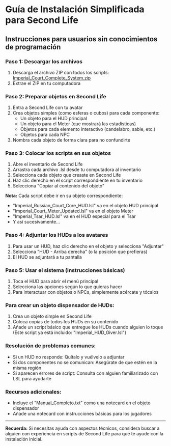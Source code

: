 # Guía de Instalación Simplificada para Second Life
## Instrucciones para usuarios sin conocimientos de programación

### Paso 1: Descargar los archivos
1. Descarga el archivo ZIP con todos los scripts: [Imperial_Court_Complete_System.zip](https://79c2ae41-1999-4095-9d63-41091a860a04-00-3vays7p8hu12k.spock.replit.dev/Imperial_Court_Complete_System.zip)
2. Extrae el ZIP en tu computadora

### Paso 2: Preparar objetos en Second Life
1. Entra a Second Life con tu avatar
2. Crea objetos simples (como esferas o cubos) para cada componente:
   - Un objeto para el HUD principal
   - Un objeto para el Meter (que mostrará las estadísticas)
   - Objetos para cada elemento interactivo (candelabro, sable, etc.)
   - Objetos para cada NPC
3. Nombra cada objeto de forma clara para no confundirte

### Paso 3: Colocar los scripts en sus objetos
1. Abre el inventario de Second Life
2. Arrastra cada archivo .lsl desde tu computadora al inventario
3. Selecciona cada objeto que creaste en Second Life
4. Haz clic derecho en el script correspondiente en tu inventario
5. Selecciona "Copiar al contenido del objeto"

**Nota:** Cada script debe ir en su objeto correspondiente:
- "Imperial_Russian_Court_Core_HUD.lsl" va en el objeto HUD principal
- "Imperial_Court_Meter_Updated.lsl" va en el objeto Meter
- "Imperial_Tsar_HUD.lsl" va en el HUD especial para el Tsar
- Y así sucesivamente...

### Paso 4: Adjuntar los HUDs a los avatares
1. Para usar un HUD, haz clic derecho en el objeto y selecciona "Adjuntar"
2. Selecciona "HUD - Arriba derecha" (o la posición que prefieras)
3. El HUD se adjuntará a tu pantalla

### Paso 5: Usar el sistema (instrucciones básicas)
1. Toca el HUD para abrir el menú principal
2. Selecciona las opciones según lo que quieras hacer
3. Para interactuar con objetos o NPCs, simplemente acércate y tócalos

### Para crear un objeto dispensador de HUDs:
1. Crea un objeto simple en Second Life
2. Coloca copias de todos los HUDs en su contenido
3. Añade un script básico que entregue los HUDs cuando alguien lo toque
   (Este script ya está incluido: "Imperial_HUD_Giver.lsl")

### Resolución de problemas comunes:
- Si un HUD no responde: Quítalo y vuélvelo a adjuntar
- Si dos componentes no se comunican: Asegúrate de que estén en la misma región
- Si aparecen errores de script: Consulta con alguien familiarizado con LSL para ayudarte

### Recursos adicionales:
- Incluye el "Manual_Completo.txt" como una notecard en el objeto dispensador
- Añade una notecard con instrucciones básicas para los jugadores

---

**Recuerda:** Si necesitas ayuda con aspectos técnicos, considera buscar a alguien con experiencia en scripts de Second Life para que te ayude con la instalación inicial.